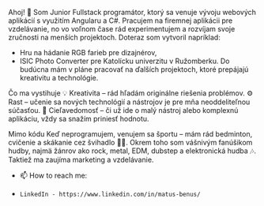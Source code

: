 Ahoj! 👋 Som Junior Fullstack programátor, ktorý sa venuje vývoju webových aplikácií s využitím Angularu a C#. 
Pracujem na firemnej aplikácii pre vzdelávanie, no vo voľnom čase rád experimentujem a rozvíjam svoje zručnosti na menších projektoch. 
Doteraz som vytvoril napríklad:
 - Hru na hádanie RGB farieb pre dizajnérov,
 - ISIC Photo Converter pre Katolícku univerzitu v Ružomberku.
Do budúcna mám v pláne pracovať na ďalších projektoch, ktoré prepájajú kreativitu a technológie.

Čo ma vystihuje
💡 Kreativita – rád hľadám originálne riešenia problémov.
⚙️ Rast – učenie sa nových technológií a nástrojov je pre mňa neoddeliteľnou súčasťou.
🎯 Cieľavedomosť – či už ide o malý nástroj alebo komplexnú aplikáciu, vždy sa snažím priniesť hodnotu.

Mimo kódu
Keď neprogramujem, venujem sa športu – mám rád bedminton, cvičenie a skákanie cez švihadlo 🏸💪. Okrem toho som vášnivým fanúšikom hudby, najmä žánrov ako rock, metal, EDM, dubstep a elektronická hudba 🎶. Taktiež ma zaujíma marketing a vzdelávanie.
- 📫 How to reach me:
-     LinkedIn - https://www.linkedin.com/in/matus-benus/

<!---
Matt022/Matt022 is a ✨ special ✨ repository because its `README.md` (this file) appears on your GitHub profile.
You can click the Preview link to take a look at your changes.
--->
